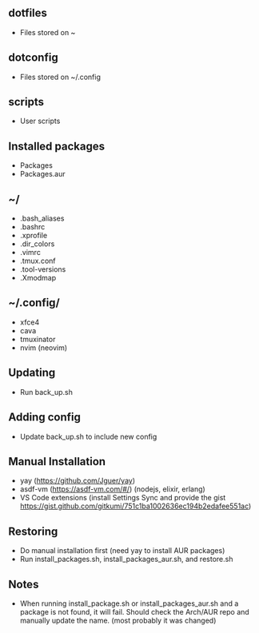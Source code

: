 ## dotfiles
- Files stored on ~

## dotconfig
- Files stored on ~/.config

## scripts
- User scripts

## Installed packages 
- Packages  
- Packages.aur  

## ~/
- .bash_aliases 
- .bashrc 
- .xprofile 
- .dir_colors 
- .vimrc
- .tmux.conf
- .tool-versions
- .Xmodmap

## ~/.config/
- xfce4
- cava
- tmuxinator
- nvim (neovim)

## Updating
- Run back_up.sh

## Adding config
- Update back_up.sh to include new config

## Manual Installation
- yay (https://github.com/Jguer/yay)
- asdf-vm (https://asdf-vm.com/#/) (nodejs, elixir, erlang)
- VS Code extensions (install Settings Sync and provide the gist https://gist.github.com/gitkumi/751c1ba1002636ec194b2edafee551ac)

## Restoring
- Do manual installation first (need yay to install AUR packages)
- Run install_packages.sh, install_packages_aur.sh, and restore.sh

## Notes
- When running install_package.sh or install_packages_aur.sh and a package is not found, it will fail. Should check the Arch/AUR repo and manually update the name. (most probably it was changed)
